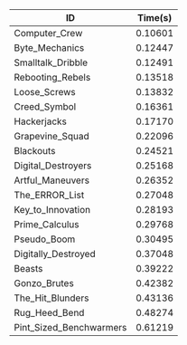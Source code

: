 |ID|Time(s)|
|-|-|
|Computer_Crew|0.10601|
|Byte_Mechanics|0.12447|
|Smalltalk_Dribble|0.12491|
|Rebooting_Rebels|0.13518|
|Loose_Screws|0.13832|
|Creed_Symbol|0.16361|
|Hackerjacks|0.17170|
|Grapevine_Squad|0.22096|
|Blackouts|0.24521|
|Digital_Destroyers|0.25168|
|Artful_Maneuvers|0.26352|
|The_ERROR_List|0.27048|
|Key_to_Innovation|0.28193|
|Prime_Calculus|0.29768|
|Pseudo_Boom|0.30495|
|Digitally_Destroyed|0.37048|
|Beasts|0.39222|
|Gonzo_Brutes|0.42382|
|The_Hit_Blunders|0.43136|
|Rug_Heed_Bend|0.48274|
|Pint_Sized_Benchwarmers|0.61219|
